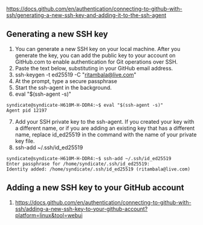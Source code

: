 https://docs.github.com/en/authentication/connecting-to-github-with-ssh/generating-a-new-ssh-key-and-adding-it-to-the-ssh-agent
## Generating a new SSH key
1. You can generate a new SSH key on your local machine. After you generate the key, you can add the public key to your account on GitHub.com to enable authentication for Git operations over SSH.
2. Paste the text below, substituting in your GitHub email address.
3. ssh-keygen -t ed25519 -C "ritambala@live.com"
4. At the prompt, type a secure passphrase
5. Start the ssh-agent in the background.
6. eval "$(ssh-agent -s)"
```
syndicate@syndicate-H610M-H-DDR4:~$ eval "$(ssh-agent -s)"
Agent pid 12197
```
7. Add your SSH private key to the ssh-agent. If you created your key with a different name, or if you are adding an existing key that has a different name, replace id_ed25519 in the command with the name of your private key file.
8. ssh-add ~/.ssh/id_ed25519

```
syndicate@syndicate-H610M-H-DDR4:~$ ssh-add ~/.ssh/id_ed25519
Enter passphrase for /home/syndicate/.ssh/id_ed25519: 
Identity added: /home/syndicate/.ssh/id_ed25519 (ritambala@live.com)
```

## Adding a new SSH key to your GitHub account
1. https://docs.github.com/en/authentication/connecting-to-github-with-ssh/adding-a-new-ssh-key-to-your-github-account?platform=linux&tool=webui
